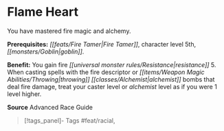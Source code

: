 ﻿---
cssclass: [feats]

---
# Flame Heart

You have mastered fire magic and alchemy.

**Prerequisites:** _[[feats/Fire Tamer|Fire Tamer]]_, character level 5th, _[[monsters/Goblin|goblin]]_.

**Benefit:** You gain fire _[[universal monster rules/Resistance|resistance]]_ 5. When casting spells with the fire descriptor or _[[items/Weapon Magic Abilities/Throwing|throwing]]_ _[[classes/Alchemist|alchemist]]_ bombs that deal fire damage, treat your caster level or _alchemist_ level as if you were 1 level higher.

**Source** Advanced Race Guide
>[!tags_panel]- Tags
> #feat/racial, 